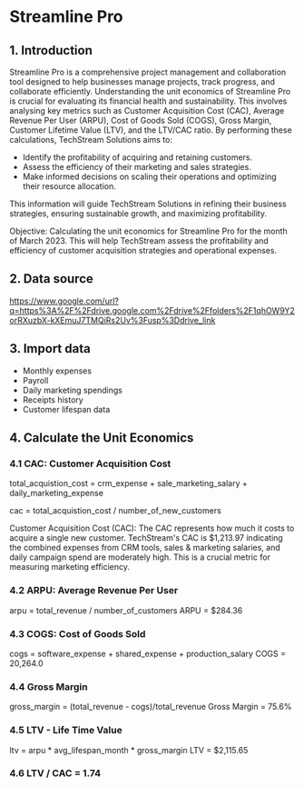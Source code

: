 # Streamline Pro

## 1. Introduction
Streamline Pro is a comprehensive project management and collaboration tool designed to help businesses manage projects, track progress, and collaborate efficiently. Understanding the unit economics of Streamline Pro is crucial for evaluating its financial health and sustainability. This involves analysing key metrics such as Customer Acquisition Cost (CAC), Average Revenue Per User (ARPU), Cost of Goods Sold (COGS), Gross Margin, Customer Lifetime Value (LTV), and the LTV/CAC ratio.
By performing these calculations, TechStream Solutions aims to:
- Identify the profitability of acquiring and retaining customers.
- Assess the efficiency of their marketing and sales strategies.
- Make informed decisions on scaling their operations and optimizing their resource allocation.

This information will guide TechStream Solutions in refining their business strategies, ensuring sustainable growth, and maximizing profitability.

Objective: Calculating the unit economics for Streamline Pro for the month of March 2023. This will help TechStream assess the profitability and efficiency of customer acquisition strategies and operational expenses.

## 2. Data source
https://www.google.com/url?q=https%3A%2F%2Fdrive.google.com%2Fdrive%2Ffolders%2F1qhOW9Y2orRXuzbX-kXEmuJ7TMQiRs2Uv%3Fusp%3Ddrive_link

## 3. Import data
- Monthly expenses
- Payroll
- Daily marketing spendings
- Receipts history
- Customer lifespan data

## 4. Calculate the Unit Economics
### 4.1 CAC: Customer Acquisition Cost

total_acquistion_cost = crm_expense + sale_marketing_salary + daily_marketing_expense

cac = total_acquistion_cost / number_of_new_customers

Customer Acquisition Cost (CAC): The CAC represents how much it costs to acquire a single new customer. TechStream's CAC is $1,213.97 indicating the combined expenses from CRM tools, sales & marketing salaries, and daily campaign spend are moderately high. This is a crucial metric for measuring marketing efficiency.

### 4.2 ARPU: Average Revenue Per User
arpu = total_revenue / number_of_customers
ARPU = $284.36

### 4.3 COGS: Cost of Goods Sold
cogs = software_expense + shared_expense + production_salary
COGS = 20,264.0

### 4.4 Gross Margin
gross_margin = (total_revenue - cogs)/total_revenue
Gross Margin = 75.6%

### 4.5 LTV - Life Time Value
ltv = arpu * avg_lifespan_month * gross_margin
LTV = $2,115.65

### 4.6 LTV / CAC = 1.74
